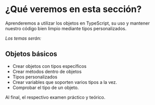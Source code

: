 # ¿Qué veremos en esta sección?

Aprenderemos a utilizar los objetos en TypeScript, su uso y mantener nuestro
código bien limpio mediante tipos personalizados.

*Los temas serán:*

## Objetos básicos

* Crear objetos con tipos específicos
* Crear métodos dentro de objetos
* Tipos personalizados
* Crear variables que soporten varios tipos a la vez.
* Comprobar el tipo de un objeto.

Al final, el respectivo examen práctico y teórico.